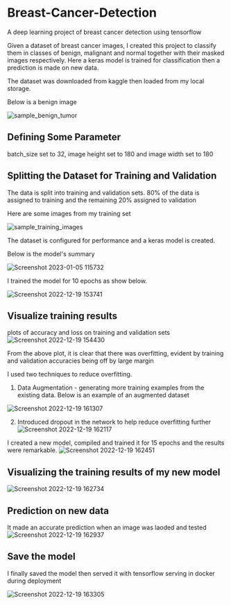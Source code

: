 # Breast-Cancer-Detection
A deep learning project of breast cancer detection using tensorflow


Given a dataset of breast cancer images, I created this project to classify them in classes of benign, malignant and normal together with their masked images respectively.
Here a keras model is trained for classification then a prediction is made on new data.

The dataset was downloaded from kaggle then loaded from my local storage.

Below is a benign image

![sample_benign_tumor](https://user-images.githubusercontent.com/78556152/210738678-258b9e33-9091-47df-8415-230c45734417.png)

## Defining Some Parameter

batch_size set to 32, 
image height set to 180 and 
image width set to 180 

## Splitting the Dataset for Training and Validation

The data is split into training and validation sets. 80% of the data is assigned to training and the remaining 20% assigned to validation

Here are some images from my training set

![sample_training_images](https://user-images.githubusercontent.com/78556152/210739786-b4122950-a5c4-4f60-a7c2-913df343a9df.png)


The dataset is configured for performance and a keras model is created.

Below is the model's summary

![Screenshot 2023-01-05 115732](https://user-images.githubusercontent.com/78556152/210740926-f963cf36-184d-401b-b5d7-10018d634221.png)

I trained the model for 10 epochs as show below.

![Screenshot 2022-12-19 153741](https://user-images.githubusercontent.com/78556152/208427966-1bf87568-27e9-4f9d-a4ec-1e352e26b4ef.png)


## Visualize training results

plots of accuracy and loss on training and validation sets
![Screenshot 2022-12-19 154430](https://user-images.githubusercontent.com/78556152/208429189-3e6cbb71-3a7b-410a-9fa3-3fc9de670466.png)

From the above plot, it is clear that there was overfitting, evident by training and validation accuracies being off by large margin

I used two techniques to reduce overfitting.

1. Data Augmentation - generating more training examples from the existing data. Below is an example of an augmented dataset

![Screenshot 2022-12-19 161307](https://user-images.githubusercontent.com/78556152/208434451-c8d3f0a5-aa1b-4a39-8db7-1d9781d7a181.png)

2. Introduced dropout in the network to help reduce overfitting further
![Screenshot 2022-12-19 162117](https://user-images.githubusercontent.com/78556152/208435367-15b6f2ca-6d82-4652-a5c4-41163c87f852.png)


I created a new model, compiled and trained it for 15 epochs and the results were remarkable.
![Screenshot 2022-12-19 162451](https://user-images.githubusercontent.com/78556152/208435964-d0971c9b-af77-4640-bbed-a3f8edc57d4f.png)

## Visualizing the training results of my new model
![Screenshot 2022-12-19 162734](https://user-images.githubusercontent.com/78556152/208436482-aedc762f-2605-4c53-b3e5-2c71217c3033.png)

## Prediction on new data

It made an accurate prediction when an image was laoded and tested
![Screenshot 2022-12-19 162937](https://user-images.githubusercontent.com/78556152/208436999-21573bfc-f046-43ee-af30-5a27ca8dc851.png)


## Save the model
I finally saved the model then served it with tensorflow serving in docker during deployment

![Screenshot 2022-12-19 163305](https://user-images.githubusercontent.com/78556152/208437768-30dcdcae-5299-4bd3-a1e4-254350f384f6.png)
